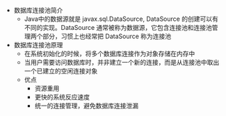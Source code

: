 - 数据库连接池简介
    - Java中的数据源就是 javax.sql.DataSource, DataSource 的创建可以有不同的实现。DataSource 通常被称为数据源，它包含连接池和连接池管理两个部分，习惯上也经常把 DataSource 称为连接池
- 数据库连接池原理
    - 在系统初始化的时候，将多个数据库连接作为对象存储在内存中
    - 当用户需要访问数据库时，并非建立一个新的连接，而是从连接池中取出一个已建立的空闲连接对象
    - 优点
        - 资源重用
        - 更快的系统反应速度
        - 统一的连接管理，避免数据库连接泄漏